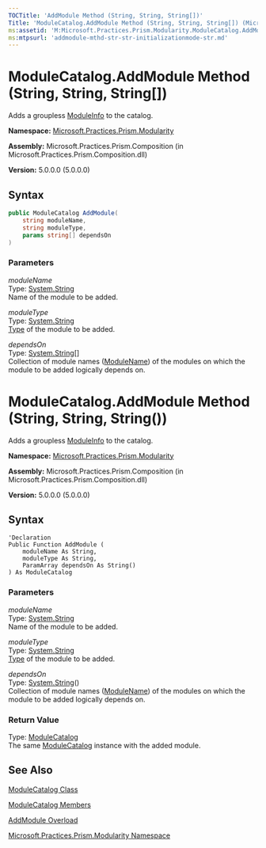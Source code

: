 ```yaml
---
TOCTitle: 'AddModule Method (String, String, String[])'
Title: 'ModuleCatalog.AddModule Method (String, String, String[]) (Microsoft.Practices.Prism.Modularity)'
ms:assetid: 'M:Microsoft.Practices.Prism.Modularity.ModuleCatalog.AddModule(System.String,System.String,System.String[])'
ms:mtpsurl: 'addmodule-mthd-str-str-initializationmode-str.md'
---
```


# ModuleCatalog.AddModule Method (String, String, String[])

Adds a groupless [ModuleInfo](/patterns-practices/reference/moduleinfo-class-mspp-modularity) to the catalog.

**Namespace:** [Microsoft.Practices.Prism.Modularity](/patterns-practices/reference/mspp-modularity-namespace)

**Assembly:** Microsoft.Practices.Prism.Composition (in Microsoft.Practices.Prism.Composition.dll)

**Version:** 5.0.0.0 (5.0.0.0)

## Syntax

```C#
public ModuleCatalog AddModule(
	string moduleName,
	string moduleType,
	params string[] dependsOn
)
```

### Parameters

*moduleName*  
Type: [System.String](http://msdn.microsoft.com/en-us/library/s1wwdcbf)  
Name of the module to be added.

*moduleType*  
Type: [System.String](http://msdn.microsoft.com/en-us/library/s1wwdcbf)  
[Type](http://msdn.microsoft.com/en-us/library/42892f65) of the module to be added.

*dependsOn*  
Type: [System.String](http://msdn.microsoft.com/en-us/library/s1wwdcbf)[]  
Collection of module names ([ModuleName](/patterns-practices/reference/moduleinfo-modulename-property-mspp-modularity)) of the modules on which the module to be added logically depends on.


# ModuleCatalog.AddModule Method (String, String, String())

Adds a groupless [ModuleInfo](/patterns-practices/reference/moduleinfo-class-mspp-modularity) to the catalog.

**Namespace:** [Microsoft.Practices.Prism.Modularity](/patterns-practices/reference/mspp-modularity-namespace)

**Assembly:** Microsoft.Practices.Prism.Composition (in Microsoft.Practices.Prism.Composition.dll)

**Version:** 5.0.0.0 (5.0.0.0)

## Syntax

```VB
'Declaration
Public Function AddModule ( 
	moduleName As String,
	moduleType As String,
	ParamArray dependsOn As String()
) As ModuleCatalog
```

### Parameters

*moduleName*  
Type: [System.String](http://msdn.microsoft.com/en-us/library/s1wwdcbf)  
Name of the module to be added.

*moduleType*  
Type: [System.String](http://msdn.microsoft.com/en-us/library/s1wwdcbf)  
[Type](http://msdn.microsoft.com/en-us/library/42892f65) of the module to be added.

*dependsOn*  
Type: [System.String](http://msdn.microsoft.com/en-us/library/s1wwdcbf)()  
Collection of module names ([ModuleName](/patterns-practices/reference/moduleinfo-modulename-property-mspp-modularity)) of the modules on which the module to be added logically depends on.

### Return Value

Type: [ModuleCatalog](/patterns-practices/reference/modulecatalog-class-mspp-modularity)  
The same [ModuleCatalog](/patterns-practices/reference/modulecatalog-class-mspp-modularity) instance with the added module.

## See Also

[ModuleCatalog Class](/patterns-practices/reference/modulecatalog-class-mspp-modularity)

[ModuleCatalog Members](/patterns-practices/reference/modulecatalog-members-mspp-modularity)

[AddModule Overload](/patterns-practices/reference/modulecatalog-addmodule-method-mspp-modularity)
  
[Microsoft.Practices.Prism.Modularity Namespace](/patterns-practices/reference/mspp-modularity-namespace)


